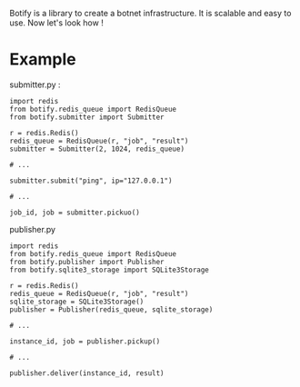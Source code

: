 Botify is a library to create a botnet infrastructure. It is 
scalable and easy to use. Now let's look how !

# Example

submitter.py :

~~~~
import redis
from botify.redis_queue import RedisQueue
from botify.submitter import Submitter

r = redis.Redis()
redis_queue = RedisQueue(r, "job", "result")
submitter = Submitter(2, 1024, redis_queue)

# ...

submitter.submit("ping", ip="127.0.0.1")

# ...

job_id, job = submitter.pickuo()
~~~~

publisher.py

~~~~
import redis
from botify.redis_queue import RedisQueue
from botify.publisher import Publisher
from botify.sqlite3_storage import SQLite3Storage

r = redis.Redis()
redis_queue = RedisQueue(r, "job", "result")
sqlite_storage = SQLite3Storage()
publisher = Publisher(redis_queue, sqlite_storage)

# ...

instance_id, job = publisher.pickup()

# ...

publisher.deliver(instance_id, result)
~~~~
